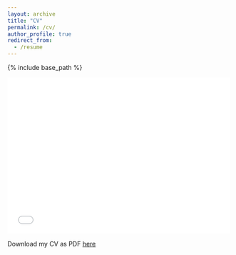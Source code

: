 ```yaml
---
layout: archive
title: "CV"
permalink: /cv/
author_profile: true
redirect_from:
  - /resume
---
```


{% include base_path %}

<embed src="{{ site.baseurl }}/files/jilli_cv.pdf" width="500" height="350" type='application/pdf'>


Download my CV as PDF [here](https://github.com/jillijung/jillijung.github.io/raw/master/files/jilli_cv.pdf)
